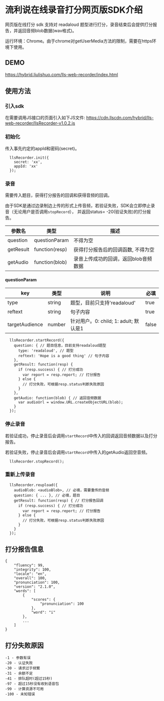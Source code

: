 # 流利说在线录音打分网页版SDK介绍
网页版在线打分 sdk 支持对 readaloud 题型进行打分，录音结束后会提供打分报告，并返回音频blob数据(wav格式)。

运行环境：Chrome。由于chrome对getUserMedia方法的限制，需要在https环境下使用。

## DEMO
https://hybrid.liulishuo.com/lls-web-recorder/index.html

## 使用方法
### 引入sdk
在需要调用JS接口的页面引入如下JS文件:  https://cdn.llscdn.com/hybrid/lls-web-recorder/llsRecorder-v1.0.2.js

### 初始化
传入事先约定的appId和密码(secret)。
```
  llsRecorder.init({
    secret: 'xx',
    appId: 'xx'
  });
```

### 录音
需要传入题目，获得打分报告的回调和获得音频的回调。

由于SDK是通过边录制边上传的形式上传音频，若验证失败，SDK会立即停止录音（无论用户是否调用`stopRecord`），
并返回status= -20(验证失败)的打分报告。

| 参数名       | 类型    |  描述  |
|-------------|--------|--------|
|question|questionParam|不得为空|
|getResult|function(resp)|获得打分报告后的回调函数, 不得为空|
|getAudio|function(blob)|录音上传成功的回调，返回blob音频数据|

#### questionParam
| key         | 类型      | 说明       | 必填|
|-------------|----------|-----------|-----|
|type|string|题型，目前只支持'readaloud'|true|
|reftext|string|句子内容|true|
|targetAudience|number|针对用户。0: child; 1: adult; 默认是1|false|
```
  llsRecorder.startRecord({
    question: { // 题目信息，目前支持readaloud题型
      type: 'readaloud', // 题型
      reftext: 'Hope is a good thing' // 句子内容
    },
    getResult: function(resp) {
      if (resp.success) { // 打分成功
        var report = resp.report; // 打分报告
      } else {
        // 打分失败，可根据resp.status判断失败原因
      }
    },
    getAudio: function(blob) { // 返回音频数据
      var audioUrl = window.URL.createObjectURL(blob);
    }
  });
```

### 停止录音
若验证成功，停止录音后会调用`startRecord`中传入的回调返回音频数据以及打分报告。

若验证失败，停止录音后会调用`startRecord`中传入的getAudio返回空音频。
```
  llsRecorder.stopRecord();
```

### 重新上传录音
```
  llsRecorder.reupload({
    audioBlob: <audioBlob>, // 必填，需要重传的音频
    question: { ... }, // 必填，题目
    getResult: function(resp) { // 打分报告回调
      if (resp.success) { // 打分成功
        var report = resp.report; // 打分报告
      } else {
        // 打分失败，可根据resp.status判断失败原因
      }
    }
  });
```

## 打分报告信息
```
{
    "fluency": 99,
    "integrity": 100,
    "locale": "en",
    "overall": 100,
    "pronunciation": 100,
    "version": "2.1.0",
    "words": [
        {
            "scores": {
                "pronunciation": 100
            },
            "word": "i"
        },
        ...
    ]
}
```

## 打分失败原因
```
-1 - 参数有误
-20 - 认证失败
-30 - 请求过于频繁
-31 - 余额不足
-41 - 排队超时(超过15秒)
-97 - 超过15秒没有收到语音包
-99 - 计算资源不可用
-100 - 未知错误
```
